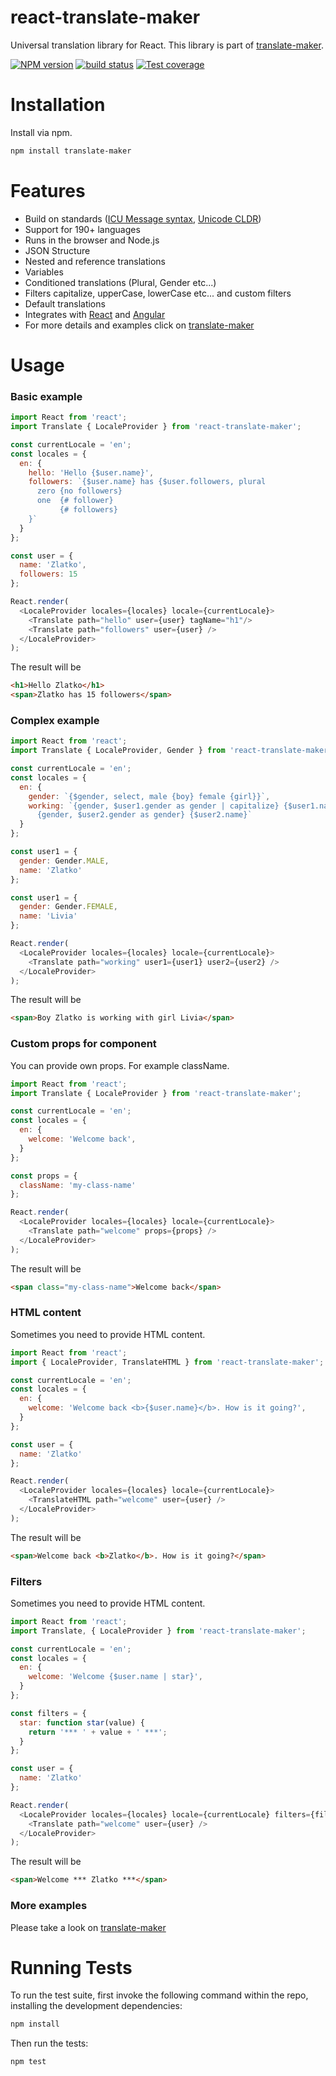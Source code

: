 # react-translate-maker

Universal translation library for React. This library is part of [translate-maker](https://github.com/CherrySoftware/translate-maker).

[![NPM version][npm-image]][npm-url]
[![build status][travis-image]][travis-url]
[![Test coverage][coveralls-image]][coveralls-url]

[npm-image]: https://img.shields.io/npm/v/react-translate-maker.svg?style=flat-square
[npm-url]: https://www.npmjs.com/react-translate-maker
[travis-image]: https://img.shields.io/travis/CherrySoftware/react-translate-maker/master.svg?style=flat-square
[travis-url]: https://travis-ci.org/CherrySoftware/react-translate-maker
[coveralls-image]: https://img.shields.io/coveralls/CherrySoftware/react-translate-maker/master.svg?style=flat-square
[coveralls-url]: https://coveralls.io/r/CherrySoftware/react-translate-maker?branch=master


# Installation

Install via npm.

```sh
npm install translate-maker
```

# Features

- Build on standards ([ICU Message syntax](http://userguide.icu-project.org/formatparse/messages), [Unicode CLDR](http://cldr.unicode.org/))
- Support for 190+ languages
- Runs in the browser and Node.js
- JSON Structure
- Nested and reference translations
- Variables
- Conditioned translations (Plural, Gender etc...)
- Filters capitalize, upperCase, lowerCase etc... and custom filters
- Default translations
- Integrates with [React](https://github.com/CherrySoftware/react-translate-maker) and [Angular](https://github.com/CherrySoftware/angular-translate-maker)
- For more details and examples click on [translate-maker](https://github.com/CherrySoftware/translate-maker)

# Usage

### Basic example

```js
import React from 'react';
import Translate { LocaleProvider } from 'react-translate-maker';

const currentLocale = 'en';
const locales = {
  en: {
    hello: 'Hello {$user.name}',
    followers: `{$user.name} has {$user.followers, plural
      zero {no followers}
      one  {# follower}
           {# followers}
    }`
  }
};

const user = {
  name: 'Zlatko',
  followers: 15
};

React.render(
  <LocaleProvider locales={locales} locale={currentLocale}>
    <Translate path="hello" user={user} tagName="h1"/>
    <Translate path="followers" user={user} />
  </LocaleProvider>
);
```

The result will be


```html
<h1>Hello Zlatko</h1>
<span>Zlatko has 15 followers</span>
```

### Complex example

```js
import React from 'react';
import Translate { LocaleProvider, Gender } from 'react-translate-maker';

const currentLocale = 'en';
const locales = {
  en: {
    gender: `{$gender, select, male {boy} female {girl}}`,
    working: `{gender, $user1.gender as gender | capitalize} {$user1.name} is working with
      {gender, $user2.gender as gender} {$user2.name}`
  }
};

const user1 = {
  gender: Gender.MALE,
  name: 'Zlatko'
};

const user1 = {
  gender: Gender.FEMALE,
  name: 'Livia'
};

React.render(
  <LocaleProvider locales={locales} locale={currentLocale}>
    <Translate path="working" user1={user1} user2={user2} />
  </LocaleProvider>
);
```

The result will be


```html
<span>Boy Zlatko is working with girl Livia</span>
```

### Custom props for component

You can provide own props. For example className.

```js
import React from 'react';
import Translate { LocaleProvider } from 'react-translate-maker';

const currentLocale = 'en';
const locales = {
  en: {
    welcome: 'Welcome back',
  }
};

const props = {
  className: 'my-class-name'
};

React.render(
  <LocaleProvider locales={locales} locale={currentLocale}>
    <Translate path="welcome" props={props} />
  </LocaleProvider>
);
```


The result will be


```html
<span class="my-class-name">Welcome back</span>
```

### HTML content

Sometimes you need to provide HTML content.

```js
import React from 'react';
import { LocaleProvider, TranslateHTML } from 'react-translate-maker';

const currentLocale = 'en';
const locales = {
  en: {
    welcome: 'Welcome back <b>{$user.name}</b>. How is it going?',
  }
};

const user = {
  name: 'Zlatko'
};

React.render(
  <LocaleProvider locales={locales} locale={currentLocale}>
    <TranslateHTML path="welcome" user={user} />
  </LocaleProvider>
);
```


The result will be


```html
<span>Welcome back <b>Zlatko</b>. How is it going?</span>
```

### Filters

Sometimes you need to provide HTML content.

```js
import React from 'react';
import Translate, { LocaleProvider } from 'react-translate-maker';

const currentLocale = 'en';
const locales = {
  en: {
    welcome: 'Welcome {$user.name | star}',
  }
};

const filters = {
  star: function star(value) {
    return '*** ' + value + ' ***';
  }
};

const user = {
  name: 'Zlatko'
};

React.render(
  <LocaleProvider locales={locales} locale={currentLocale} filters={filters}>
    <Translate path="welcome" user={user} />
  </LocaleProvider>
);
```


The result will be


```html
<span>Welcome *** Zlatko ***</span>
```


### More examples

Please take a look on [translate-maker](https://github.com/CherrySoftware/translate-maker)


# Running Tests

To run the test suite, first invoke the following command within the repo, installing the development dependencies:

```sh
npm install
```

Then run the tests:

```sh
npm test
```
